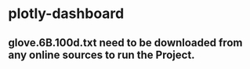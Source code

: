 # plotly-dashboard

## glove.6B.100d.txt need to be downloaded from any online sources to run the Project.
